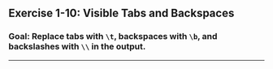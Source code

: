 ## Exercise 1-10: Visible Tabs and Backspaces  
### Goal: Replace tabs with `\t`, backspaces with `\b`, and backslashes with `\\` in the output.

---
